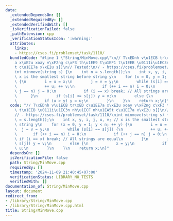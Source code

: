 ```yaml
---
data:
  _extendedDependsOn: []
  _extendedRequiredBy: []
  _extendedVerifiedWith: []
  _isVerificationFailed: false
  _pathExtension: cpp
  _verificationStatusIcon: ':warning:'
  attributes:
    links:
    - https://cses.fi/problemset/task/1110/
  bundledCode: "#line 1 \"String/MinMove.cpp\"\n// T\xEDnh v\u1ECB tr\xED c\u1EE7\
    a x\xE2u xoay v\xF2ng c\xF3 th\u1EE9 t\u1EF1 t\u1EEB \u0111i\u1EC3n nh\u1ECF nh\u1EA5\
    t c\u1EE7a x\xE2u s[]\n// Tested:\n// - https://cses.fi/problemset/task/1110/\n\
    int minmove(string s) {\n    int n = s.length();\n    int x, y, i, j, u, v; //\
    \ x is the smallest string before string y\n    for (x = 0, y = 1; y < n; ++ y)\
    \ {\n        i = u = x;\n        j = v = y;\n        while (s[i] == s[j]) {\n\
    \            ++ u; ++ v;\n            if (++ i == n) i = 0;\n            if (++\
    \ j == n) j = 0;\n            if (i == x) break; // All strings are equal\n  \
    \      }\n        if (s[i] <= s[j]) y = v;\n        else {\n            x = y;\n\
    \            if (u > y) y = u;\n        }\n    }\n    return x;\n}\n"
  code: "// T\xEDnh v\u1ECB tr\xED c\u1EE7a x\xE2u xoay v\xF2ng c\xF3 th\u1EE9 t\u1EF1\
    \ t\u1EEB \u0111i\u1EC3n nh\u1ECF nh\u1EA5t c\u1EE7a x\xE2u s[]\n// Tested:\n\
    // - https://cses.fi/problemset/task/1110/\nint minmove(string s) {\n    int n\
    \ = s.length();\n    int x, y, i, j, u, v; // x is the smallest string before\
    \ string y\n    for (x = 0, y = 1; y < n; ++ y) {\n        i = u = x;\n      \
    \  j = v = y;\n        while (s[i] == s[j]) {\n            ++ u; ++ v;\n     \
    \       if (++ i == n) i = 0;\n            if (++ j == n) j = 0;\n           \
    \ if (i == x) break; // All strings are equal\n        }\n        if (s[i] <=\
    \ s[j]) y = v;\n        else {\n            x = y;\n            if (u > y) y =\
    \ u;\n        }\n    }\n    return x;\n}"
  dependsOn: []
  isVerificationFile: false
  path: String/MinMove.cpp
  requiredBy: []
  timestamp: '2024-11-09 21:40:45+07:00'
  verificationStatus: LIBRARY_NO_TESTS
  verifiedWith: []
documentation_of: String/MinMove.cpp
layout: document
redirect_from:
- /library/String/MinMove.cpp
- /library/String/MinMove.cpp.html
title: String/MinMove.cpp
---
```

